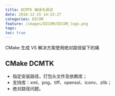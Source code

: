```yaml
---
title: DCMTK 编译与调试
date: 2018-12-25 14:33:27
categories: DICOM
feature: /images/DICOM/DICOM_logo.png
tags:
toc: true
---
```


CMake 生成 VS 解决方案使用绝对路径留下的痛

<!-- More -->

## CMake DCMTK
* 指定安装路径，打包头文件及依赖库；
* 支持库：xml、png、tiff、openssl、iconv、zlib；
* 绝对路径问题。

